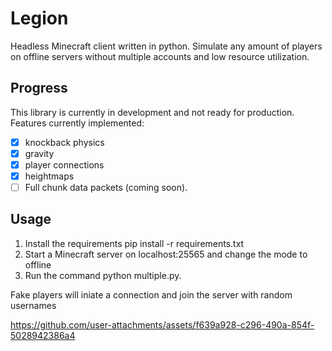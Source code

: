 # Legion
Headless Minecraft client written in python. Simulate any amount of players on offline servers without multiple accounts and low resource utilization.

## Progress
This library is currently in development and not ready for production. Features currently implemented:
- [x] knockback physics
- [x] gravity
- [x] player connections
- [x] heightmaps
- [ ] Full chunk data packets (coming soon).

## Usage
1. Install the requirements pip install -r requirements.txt
2. Start a Minecraft server on localhost:25565 and change the mode to offline
3. Run the command python multiple.py.

Fake players will iniate a connection and join the server with random usernames

https://github.com/user-attachments/assets/f639a928-c296-490a-854f-5028942386a4
